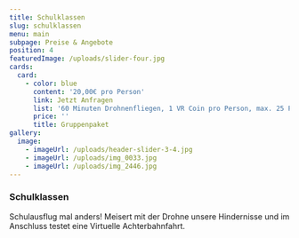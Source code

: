 ```yaml
---
title: Schulklassen
slug: schulklassen
menu: main
subpage: Preise & Angebote
position: 4
featuredImage: /uploads/slider-four.jpg
cards:
  card:
    - color: blue
      content: '20,00€ pro Person'
      link: Jetzt Anfragen
      list: '60 Minuten Drohnenfliegen, 1 VR Coin pro Person, max. 25 Personen '
      price: ''
      title: Gruppenpaket
gallery:
  image:
    - imageUrl: /uploads/header-slider-3-4.jpg
    - imageUrl: /uploads/img_0033.jpg
    - imageUrl: /uploads/img_2446.jpg
---
```

### Schulklassen

Schulausflug mal anders!
Meisert mit der Drohne unsere Hindernisse und im Anschluss testet eine Virtuelle Achterbahnfahrt.

